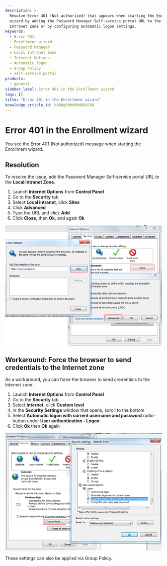 ```yaml
---
description: >-
  Resolve Error 401 (Not authorized) that appears when starting the Enrollment
  wizard by adding the Password Manager Self-service portal URL to the Local
  Intranet Zone or by configuring automatic logon settings.
keywords:
  - Error 401
  - Enrollment wizard
  - Password Manager
  - Local Intranet Zone
  - Internet Options
  - Automatic logon
  - Group Policy
  - self-service portal
products:
  - general
sidebar_label: Error 401 in the Enrollment wizard
tags: []
title: "Error 401 in the Enrollment wizard"
knowledge_article_id: kA00g000000H9UUCA0
---
```


# Error 401 in the Enrollment wizard

You see the Error 401 (Not authorized) message when starting the Enrollment wizard.

## Resolution

To resolve the issue, add the Password Manager Self-service portal URL to the **Local Intranet Zone**.

1. Launch **Internet Options** from **Control Panel**
2. Go to the **Security** tab
3. Select **Local intranet**, click **Sites**
4. Click **Advanced**
5. Type the URL and click **Add**
6. Click **Close**, then **Ok**, and again **Ok**

![User-added image](./images/ka04u00000116cL_0EM700000004yGK.png)

## Workaround: Force the browser to send credentials to the Internet zone

As a workaround, you can force the browser to send credentials to the Internet zone.

1. Launch **Internet Options** from **Control Panel**
2. Go to the **Security** tab
3. Select **Internet**, click **Custom level**
4. In the **Security Settings** window that opens, scroll to the bottom
5. Select **Automatic logon with current username and password** radio-button under **User authentication - Logon**
6. Click **Ok** then **Ok** again

![User-added image](./images/ka04u00000116cL_0EM700000004yGP.png)

These settings can also be applied via Group Policy.
